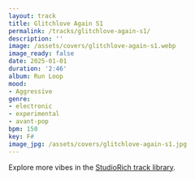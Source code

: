 ```yaml
---
layout: track
title: Glitchlove Again S1
permalink: /tracks/glitchlove-again-s1/
description: ''
image: /assets/covers/glitchlove-again-s1.webp
image_ready: false
date: 2025-01-01
duration: '2:46'
album: Run Loop
mood:
- Aggressive
genre:
- electronic
- experimental
- avant-pop
bpm: 150
key: F#
image_jpg: /assets/covers/glitchlove-again-s1.jpg
---
```


Explore more vibes in the [StudioRich track library](/tracks/).
